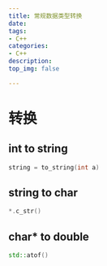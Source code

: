 ```yaml
---
title: 常规数据类型转换
date:
tags: 
- C++
categories:
- C++
description:
top_img: false

---
```


# 转换

## int to string 

```c++
string = to_string(int a)
```



## string to char

```c++
*.c_str()
```



## char\* to double 

```c++
std::atof()
```

